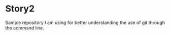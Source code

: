 # Story2
Sample repository I am using for better understanding the use of git through the command line.
